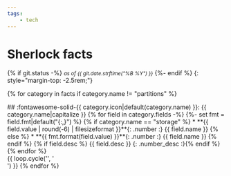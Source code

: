 ```yaml
---
tags:
    - tech
---
```


# Sherlock facts
<!-- markdownlint-disable MD013 MD037 -->

{% if git.status -%}
<small>_as of {{ git.date.strftime("%B %Y") }}_</small>
{%- endif %}
{: style="margin-top: -2.5rem;"}

<style>
.facts {
    width: 50%;
    padding-right: 4em;
}
@media screen and (max-width: 992px) {
    .facts {
        width: 100%;
        padding-right: 2em;
        float: none !important;
    }
}
</style>

{% for category in facts if category.name != "partitions" %}
<div markdown="1" class="facts" style="float: {{ loop.cycle('left', 'right') }}">
## :fontawesome-solid-{{ category.icon|default(category.name) }}: {{ category.name|capitalize }}
  {% for field in category.fields -%}
    {%- set fmt = field.fmt|default("{:,}") %}
    {% if category.name == "storage" %}
   * **{{ field.value | round(-6) | filesizeformat }}**{: .number :} {{ field.name }}
    {% else %}
   * **{{ fmt.format(field.value) }}**{: .number :} {{ field.name }}
    {% endif %}
    {% if field.desc %}
    {{ field.desc }}
    {: .number_desc :}{% endif %}
  {% endfor %}
</div>
{{ loop.cycle('', '<div style="clear: both"></div>') }}
{% endfor %}


